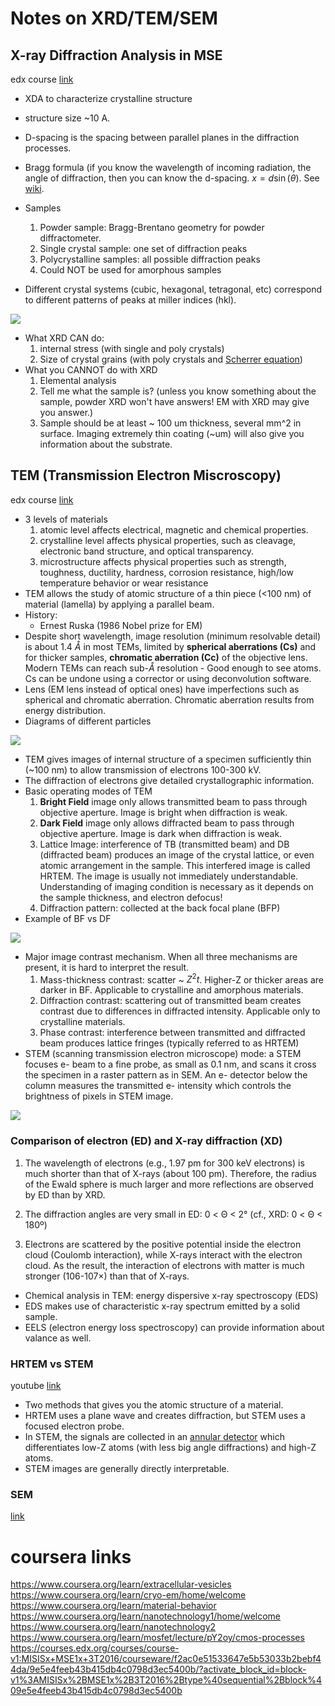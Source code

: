 # Notes on XRD/TEM/SEM

## X-ray Diffraction Analysis in MSE
edx course [link](https://youtu.be/gKJxcCE5lZ8)

- XDA to characterize crystalline structure

- structure size ~10 A.
- D-spacing is the spacing between parallel planes in the diffraction processes.
- Bragg formula (if you know the wavelength of incoming radiation, the angle of diffraction, then you can know the d-spacing. $x = d \sin(\theta)$. See [wiki](https://en.wikipedia.org/wiki/Bragg%27s_law).
- Samples 
	1. Powder sample: Bragg-Brentano geometry for powder diffractometer.
	2. Single crystal sample: one set of diffraction peaks
	3. Polycrystalline samples: all possible diffraction peaks
	4. Could NOT be used for amorphous samples
- Different crystal systems (cubic, hexagonal, tetragonal, etc) correspond to different patterns of peaks at miller indices (hkl).

![](img/imaging_method_size.PNG)

- What XRD CAN do:
	1. internal stress (with single and poly crystals)
	2. Size of crystal grains (with poly crystals and [Scherrer equation](https://en.wikipedia.org/wiki/Scherrer_equation)) 
- What you CANNOT do with XRD
	1. Elemental analysis
	2. Tell me what the sample is? (unless you know something about the sample, powder XRD won't have answers! EM with XRD may give you answer.)
	3. Sample should be at least ~ 100 um thickness, several mm^2 in surface. Imaging extremely thin coating (~um) will also give you information about the substrate.

## TEM (Transmission Electron Miscroscopy)
edx course [link](https://youtu.be/17eZXTHjkZA)

- 3 levels of materials
	1. atomic level affects electrical, magnetic and chemical properties. 
	2. crystalline level affects physical properties, such as cleavage, electronic band structure, and optical transparency. 
	3. microstructure affects physical properties such as strength, toughness, ductility, hardness, corrosion resistance, high/low temperature behavior or wear resistance
- TEM allows the study of atomic structure of a thin piece (<100 nm) of material (lamella) by applying a parallel beam.
- History:
	- Ernest Ruska (1986 Nobel prize for EM)
- Despite short wavelength, image resolution (minimum resolvable detail) is about 1.4 $\mathring{A}$ in most TEMs, limited by **spherical aberrations (Cs)** and for thicker samples, **chromatic aberration (Cc)** of the objective lens. Modern TEMs can reach sub-$\mathring{A}$ resolution - Good enough to see atoms. Cs can be undone using a corrector or using deconvolution software. 
- Lens (EM lens instead of optical ones) have imperfections such as spherical and chromatic aberration. Chromatic aberration results from energy distribution.
- Diagrams of different particles

![](img/EM_particle_diagrams.PNG)

- TEM gives images of internal structure of a specimen sufficiently thin (~100 nm) to allow transmission of electrons 100-300 kV. 
- The diffraction of electrons give detailed crystallographic information.
- Basic operating modes of TEM
	1. **Bright Field** image only allows transmitted beam to pass through objective aperture. Image is bright when diffraction is weak. 
	2. **Dark Field** image only allows diffracted beam to pass through objective aperture. Image is dark when diffraction is weak. 
	3. Lattice Image: interference of TB (transmitted beam) and DB (diffracted beam) produces an image of the crystal lattice, or even atomic arrangement in the sample. This interfered image is called HRTEM. The image is usually not immediately understandable. Understanding of imaging condition is necessary as it depends on the sample thickness, and electron defocus!
	4. Diffraction pattern: collected at the back focal plane (BFP)
- Example of BF vs DF

![](img/TEM_BF_DF.PNG)

- Major image contrast mechanism. When all three mechanisms are present, it is hard to interpret the result. 
	1. Mass-thickness contrast: scatter ~ $Z^2t$. Higher-Z or thicker areas are darker in BF. Applicable to crystalline and amorphous materials.
	2. Diffraction contrast: scattering out of transmitted beam creates contrast due to differences in diffracted intensity. Applicable only to crystalline materials.
	3. Phase contrast: interference between transmitted and diffracted beam produces lattice fringes (typically referred to as HRTEM)
- STEM (scanning transmission electron microscope) mode: a STEM focuses e- beam to a fine probe, as small as 0.1 nm, and scans it cross the specimen in a raster pattern as in SEM. An e- detector below the column measures the transmitted e- intensity which controls the brightness of pixels in STEM image. 

![](img/TEM_DP.PNG)

### Comparison of electron (ED) and X-ray diffraction (XD)
1. The wavelength of electrons (e.g., 1.97 pm for 300 keV electrons) is much shorter than that of X-rays (about 100 pm). Therefore, the radius of the Ewald sphere is much larger and more reflections are observed by ED than by XRD.

2. The diffraction angles are very small in ED: 0 < Θ < 2° (cf., XRD: 0 < Θ < 180º)

3. Electrons are scattered by the positive potential inside the electron cloud (Coulomb interaction), while X-rays interact with the electron cloud. As the result, the interaction of electrons with matter is much stronger (106-107×) than that of X-rays. 

- Chemical analysis in TEM: energy dispersive x-ray spectroscopy (EDS)
- EDS makes use of characteristic x-ray spectrum emitted by a solid sample. 
- EELS (electron energy loss spectroscopy) can provide information about valance as well.

### HRTEM vs STEM
youtube [link](https://www.youtube.com/watch?v=nfthm7uCIz0)
- Two methods that gives you the atomic structure of a material.
- HRTEM uses a plane wave and creates diffraction, but STEM uses a focused electron probe. 
- In STEM, the signals are collected in an [annular detector](https://en.wikipedia.org/wiki/Annular_dark-field_imaging) which differentiates low-Z atoms (with less big angle diffractions) and high-Z atoms. 
- STEM images are generally directly interpretable.


### SEM
[link](https://youtu.be/DCiNXJtZmSQ)

# coursera links
https://www.coursera.org/learn/extracellular-vesicles
https://www.coursera.org/learn/cryo-em/home/welcome
https://www.coursera.org/learn/material-behavior
https://www.coursera.org/learn/nanotechnology1/home/welcome
https://www.coursera.org/learn/nanotechnology2
https://www.coursera.org/learn/mosfet/lecture/pY2oy/cmos-processes
https://courses.edx.org/courses/course-v1:MISISx+MSE1x+3T2016/courseware/f2ac0e51533647e5b53033b2bebf44da/9e5e4feeb43b415db4c0798d3ec5400b/?activate_block_id=block-v1%3AMISISx%2BMSE1x%2B3T2016%2Btype%40sequential%2Bblock%409e5e4feeb43b415db4c0798d3ec5400b
